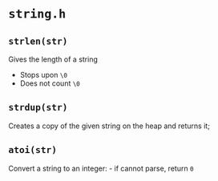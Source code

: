 # `string.h`

## `strlen(str)`

Gives the length of a string
- Stops upon `\0`
- Does not count `\0`

## `strdup(str)`

Creates a copy of the given string on the heap and returns it;

## `atoi(str)`

Convert a string to an integer:
    - if cannot parse, return `0`
